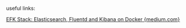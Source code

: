 useful links:

[EFK Stack: Elasticsearch, Fluentd and Kibana on Docker {medium.com}](https://aesher9o1.medium.com/efk-stack-elasticsearch-fluentd-and-kibana-on-docker-be60597fa99)